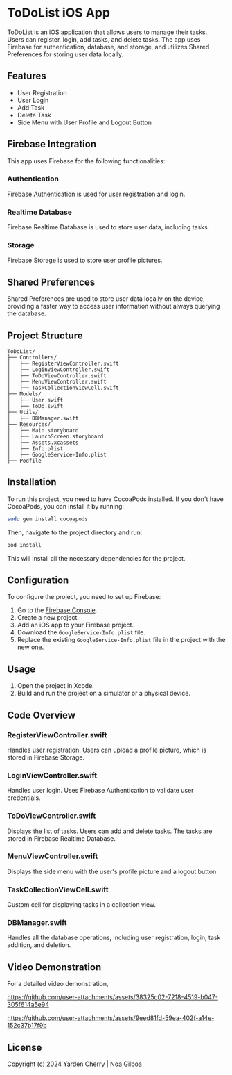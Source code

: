 
# ToDoList iOS App

ToDoList is an iOS application that allows users to manage their tasks. Users can register, login, add tasks, and delete tasks. The app uses Firebase for authentication, database, and storage, and utilizes Shared Preferences for storing user data locally.

## Features

- User Registration
- User Login
- Add Task
- Delete Task
- Side Menu with User Profile and Logout Button

## Firebase Integration

This app uses Firebase for the following functionalities:

### Authentication

Firebase Authentication is used for user registration and login.

### Realtime Database

Firebase Realtime Database is used to store user data, including tasks.

### Storage

Firebase Storage is used to store user profile pictures.

## Shared Preferences

Shared Preferences are used to store user data locally on the device, providing a faster way to access user information without always querying the database.

## Project Structure

```
ToDoList/
├── Controllers/
│   ├── RegisterViewController.swift
│   ├── LoginViewController.swift
│   ├── ToDoViewController.swift
│   ├── MenuViewController.swift
│   ├── TaskCollectionViewCell.swift
├── Models/
│   ├── User.swift
│   ├── ToDo.swift
├── Utils/
│   ├── DBManager.swift
├── Resources/
│   ├── Main.storyboard
│   ├── LaunchScreen.storyboard
│   ├── Assets.xcassets
│   ├── Info.plist
│   ├── GoogleService-Info.plist
├── Podfile
```

## Installation

To run this project, you need to have CocoaPods installed. If you don't have CocoaPods, you can install it by running:

```sh
sudo gem install cocoapods
```

Then, navigate to the project directory and run:

```sh
pod install
```

This will install all the necessary dependencies for the project.

## Configuration

To configure the project, you need to set up Firebase:

1. Go to the [Firebase Console](https://console.firebase.google.com/).
2. Create a new project.
3. Add an iOS app to your Firebase project.
4. Download the `GoogleService-Info.plist` file.
5. Replace the existing `GoogleService-Info.plist` file in the project with the new one.

## Usage

1. Open the project in Xcode.
2. Build and run the project on a simulator or a physical device.

## Code Overview

### RegisterViewController.swift

Handles user registration. Users can upload a profile picture, which is stored in Firebase Storage.

### LoginViewController.swift

Handles user login. Uses Firebase Authentication to validate user credentials.

### ToDoViewController.swift

Displays the list of tasks. Users can add and delete tasks. The tasks are stored in Firebase Realtime Database.

### MenuViewController.swift

Displays the side menu with the user's profile picture and a logout button.

### TaskCollectionViewCell.swift

Custom cell for displaying tasks in a collection view.

### DBManager.swift

Handles all the database operations, including user registration, login, task addition, and deletion.

## Video Demonstration

For a detailed video demonstration, 

https://github.com/user-attachments/assets/38325c02-7218-4519-b047-305f614a5e94



https://github.com/user-attachments/assets/9eed81fd-59ea-402f-a14e-152c37b17f9b


## License
Copyright (c) 2024 Yarden Cherry | Noa Gilboa

